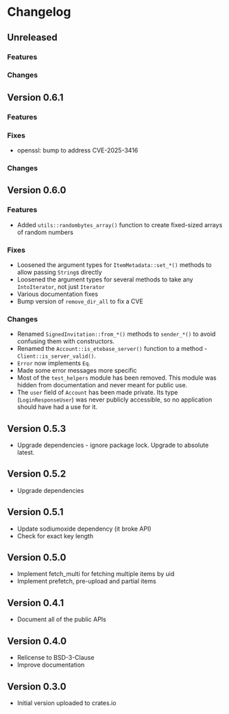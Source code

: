 # Changelog

## Unreleased
### Features

### Changes

## Version 0.6.1
### Features

### Fixes
* openssl: bump to address CVE-2025-3416

### Changes


## Version 0.6.0
### Features
* Added `utils::randombytes_array()` function to create fixed-sized arrays of random numbers

### Fixes
* Loosened the argument types for `ItemMetadata::set_*()` methods to allow passing `String`s directly
* Loosened the argument types for several methods to take any `IntoIterator`, not just `Iterator`
* Various documentation fixes
* Bump version of `remove_dir_all` to fix a CVE

### Changes
* Renamed `SignedInvitation::from_*()` methods to `sender_*()` to avoid confusing them with constructors.
* Renamed the `Account::is_etebase_server()` function to a method - `Client::is_server_valid()`.
* `Error` now implements `Eq`.
* Made some error messages more specific
* Most of the `test_helpers` module has been removed. This module was hidden from documentation and never
  meant for public use.
* The `user` field of `Account` has been made private. Its type (`LoginResponseUser`) was never publicly
  accessible, so no application should have had a use for it.

## Version 0.5.3
* Upgrade dependencies - ignore package lock. Upgrade to absolute latest.

## Version 0.5.2
* Upgrade dependencies

## Version 0.5.1
* Update sodiumoxide dependency (it broke API)
* Check for exact key length

## Version 0.5.0
* Implement fetch_multi for fetching multiple items by uid
* Implement prefetch, pre-upload and partial items

## Version 0.4.1
* Document all of the public APIs

## Version 0.4.0
* Relicense to BSD-3-Clause
* Improve documentation

## Version 0.3.0
* Initial version uploaded to crates.io
